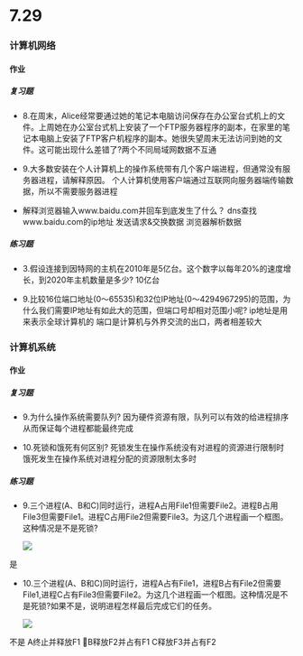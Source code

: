 # 7.29
### 计算机网络
#### 作业
##### 复习题
* 8.在周末，Alice经常要通过她的笔记本电脑访问保存在办公室台式机上的文件。上周她在办公室台式机上安装了一个FTP服务器程序的副本，在家里的笔记本电脑上安装了FTP客户机程序的副本。她很失望周末无法访问到她的文件。这可能出现什么差错了?两个不同局域网数据不互通


* 9.大多数安装在个人计算机上的操作系统带有几个客户端进程，但通常没有服务器进程，请解释原因。
个人计算机使用客户端通过互联网向服务器端传输数据，所以不需要服务器进程

* 解释浏览器输入www.baidu.com并回车到底发生了什么？
dns查找www.baidu.com的ip地址
发送请求&交换数据
浏览器解析数据


##### 练习题
* 3.假设连接到因特网的主机在2010年是5亿台。这个数字以每年20%的速度增长，到2020年主机数量是多少?
10亿台



* 9.比较16位端口地址(0〜65535)和32位IP地址(0〜4294967295)的范围，为什么我们需要IP地址有如此大的范围，但端口号却相对范围小呢?
ip地址是用来表示全球计算机的
端口是计算机与外界交流的出口，两者相差较大

### 计算机系统
#### 作业
##### 复习题
* 9.为什么操作系统需要队列?
因为硬件资源有限，队列可以有效的给进程排序从而保证每个进程都能最终完成

* 10.死锁和饿死有何区别?
死锁发生在操作系统没有对进程的资源进行限制时
饿死发生在操作系统对进程分配的资源限制太多时

##### 练习题
* 9.三个进程(A、B和C)同时运行，进程A占用File1但需要File2。进程B占用File3但需要File1。进程C占用File2但需要File3。为这几个进程画一个框图。这种情况是不是死锁?

  ![](https://github.com/nibochen/picture/blob/master/%E6%88%AA%E5%B1%8F2020-07-29%20%E4%B8%8B%E5%8D%887.47.10.png?raw=true)


是



* 10.三个进程(A、B和C)同时运行，进程A占有File1，进程B占有File2但需要File1,进程C占有File3但需要File2。为这几个进程画一个框图。这种情况是不是死锁?如果不是，说明进程怎样最后完成它们的任务。

  ![](https://github.com/nibochen/picture/blob/master/%E6%88%AA%E5%B1%8F2020-07-29%20%E4%B8%8B%E5%8D%887.50.18.png?raw=true)

不是
A终止并释放F1
B释放F2并占有F1
C释放F3并占有F2